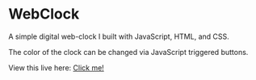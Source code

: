WebClock
========

A simple digital web-clock I built with JavaScript, HTML, and CSS.

The color of the clock can be changed via JavaScript triggered buttons.

View this live here: <a href="http://caycehouse.github.com/WebClock/clock/">Click me!</a>
